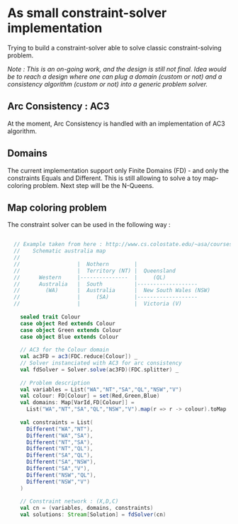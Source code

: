 # As small constraint-solver implementation


Trying to build a constraint-solver able to solve classic constraint-solving problem.

_Note : This is an on-going work, and the design is still not final.
Idea would be to reach a design where one can plug a domain (custom or not) and a consistency algorithm (custom or not) into a generic problem solver._

## Arc Consistency : AC3

At the moment, Arc Consistency is handled with an implementation of AC3 algorithm.

## Domains

The current implementation support only Finite Domains (FD) - and only the constraints Equals and Different.
This is still allowing to solve a toy map-coloring problem. Next step will be the N-Queens.

## Map coloring problem

The constraint solver can be used in the following way :

```scala
  
  // Example taken from here : http://www.cs.colostate.edu/~asa/courses/cs440/fall09/pdfs/10_csp.pdf
  //    Schematic australia map
  //
  //                  |  Nothern        |
  //                  |  Territory (NT) |  Queensland
  //      Western     |---------------  |     (QL)
  //      Australia   |  South          |-------------------
  //        (WA)      |  Australia      |  New South Wales (NSW)
  //                  |     (SA)        |-------------------
  //                  |                 |  Victoria (V)
  
    sealed trait Colour
    case object Red extends Colour
    case object Green extends Colour
    case object Blue extends Colour
    
    // AC3 for the Colour domain
    val ac3FD = ac3(FDC.reduce[Colour]) _
    // Solver instanciated with AC3 for arc consistency
    val fdSolver = Solver.solve(ac3FD)(FDC.splitter) _
  
    // Problem description
    val variables = List("WA","NT","SA","QL","NSW","V")
    val colour: FD[Colour] = set(Red,Green,Blue)
    val domains: Map[VarId,FD[Colour]] =
      List("WA","NT","SA","QL","NSW","V").map(r => r -> colour).toMap
  
    val constraints = List(
      Different("WA","NT"),
      Different("WA","SA"),
      Different("NT","SA"),
      Different("NT","QL"),
      Different("SA","QL"),
      Different("SA","NSW"),
      Different("SA","V"),
      Different("NSW","QL"),
      Different("NSW","V")
    )
    
    // Constraint network : (X,D,C)
    val cn = (variables, domains, constraints)
    val solutions: Stream[Solution] = fdSolver(cn)  
```